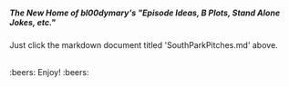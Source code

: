 ##### The New Home of bl00dymary's "Episode Ideas, B Plots, Stand Alone Jokes, etc." #####

Just click the markdown document titled 'SouthParkPitches.md' above.
<p><br>
:beers: Enjoy! :beers:
</p><br>
